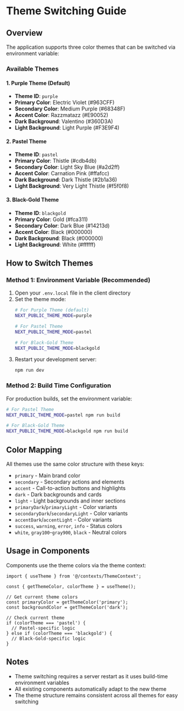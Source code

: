 # Theme Switching Guide

## Overview
The application supports three color themes that can be switched via environment variable:

### Available Themes

#### 1. Purple Theme (Default)
- **Theme ID**: `purple`
- **Primary Color**: Electric Violet (#963CFF)
- **Secondary Color**: Medium Purple (#68348F)
- **Accent Color**: Razzmatazz (#E90052)
- **Dark Background**: Valentino (#360D3A)
- **Light Background**: Light Purple (#F3E9F4)

#### 2. Pastel Theme
- **Theme ID**: `pastel`
- **Primary Color**: Thistle (#cdb4db)
- **Secondary Color**: Light Sky Blue (#a2d2ff)
- **Accent Color**: Carnation Pink (#ffafcc)
- **Dark Background**: Dark Thistle (#2b1a36)
- **Light Background**: Very Light Thistle (#f5f0f8)

#### 3. Black-Gold Theme
- **Theme ID**: `blackgold`
- **Primary Color**: Gold (#fca311)
- **Secondary Color**: Dark Blue (#14213d)
- **Accent Color**: Black (#000000)
- **Dark Background**: Black (#000000)
- **Light Background**: White (#ffffff)

## How to Switch Themes

### Method 1: Environment Variable (Recommended)
1. Open your `.env.local` file in the client directory
2. Set the theme mode:
   ```bash
   # For Purple Theme (default)
   NEXT_PUBLIC_THEME_MODE=purple

   # For Pastel Theme
   NEXT_PUBLIC_THEME_MODE=pastel

   # For Black-Gold Theme
   NEXT_PUBLIC_THEME_MODE=blackgold
   ```
3. Restart your development server:
   ```bash
   npm run dev
   ```

### Method 2: Build Time Configuration
For production builds, set the environment variable:
```bash
# For Pastel Theme
NEXT_PUBLIC_THEME_MODE=pastel npm run build

# For Black-Gold Theme
NEXT_PUBLIC_THEME_MODE=blackgold npm run build
```

## Color Mapping
All themes use the same color structure with these keys:
- `primary` - Main brand color
- `secondary` - Secondary actions and elements
- `accent` - Call-to-action buttons and highlights
- `dark` - Dark backgrounds and cards
- `light` - Light backgrounds and inner sections
- `primaryDark`/`primaryLight` - Color variants
- `secondaryDark`/`secondaryLight` - Color variants
- `accentDark`/`accentLight` - Color variants
- `success`, `warning`, `error`, `info` - Status colors
- `white`, `gray100`-`gray900`, `black` - Neutral colors

## Usage in Components
Components use the theme colors via the theme context:
```tsx
import { useTheme } from '@/contexts/ThemeContext';

const { getThemeColor, colorTheme } = useTheme();

// Get current theme colors
const primaryColor = getThemeColor('primary');
const backgroundColor = getThemeColor('dark');

// Check current theme
if (colorTheme === 'pastel') {
  // Pastel-specific logic
} else if (colorTheme === 'blackgold') {
  // Black-Gold-specific logic
}
```

## Notes
- Theme switching requires a server restart as it uses build-time environment variables
- All existing components automatically adapt to the new theme
- The theme structure remains consistent across all themes for easy switching